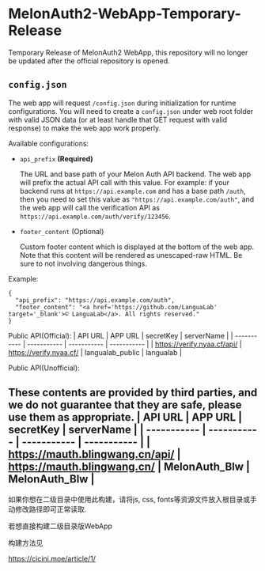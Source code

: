 # MelonAuth2-WebApp-Temporary-Release
Temporary Release of MelonAuth2 WebApp, this repository will no longer be updated after the official repository is opened.

## `config.json`

The web app will request `/config.json` during initialization for runtime configurations. You will need to create a `config.json` under web root folder with valid JSON data (or at least handle that GET request with valid response) to make the web app work properly.

Available configurations:

* `api_prefix` **(Required)**

    The URL and base path of your Melon Auth API backend. The web app will prefix the actual API call with this value. For example: if your backend runs at `https://api.example.com` and has a base path `/auth`, then you need to set this value as `"https://api.example.com/auth"`, and the web app will call the verification API as `https://api.example.com/auth/verify/123456`.
   
* `footer_content` (Optional)

    Custom footer content which is displayed at the bottom of the web app. Note that this content will be rendered as unescaped-raw HTML. Be sure to not involving dangerous things.

Example:
```shell script
{
  "api_prefix": "https://api.example.com/auth",
  "footer_content": "<a href='https://github.com/LanguaLab' target='_blank'>© LanguaLab</a>. All rights reserved."
}
```

Public API(Official):
| API URL | APP URL | secretKey | serverName |
| ----------- | ----------- | ----------- | ----------- |
| https://verify.nyaa.cf/api/ | https://verify.nyaa.cf/ | langualab_public | langualab |

Public API(Unofficial):

These contents are provided by third parties, and we do not guarantee that they are safe, please use them as appropriate.
| API URL | APP URL | secretKey | serverName |
| ----------- | ----------- | ----------- | ----------- |
| https://mauth.blingwang.cn/api/ | https://mauth.blingwang.cn/ | MelonAuth_Blw | MelonAuth_Blw |
------------------------------------

如果你想在二级目录中使用此构建，请将js, css, fonts等资源文件放入根目录或手动修改路径即可正常读取.

若想直接构建二级目录版WebApp

构建方法见

https://cicini.moe/article/1/
